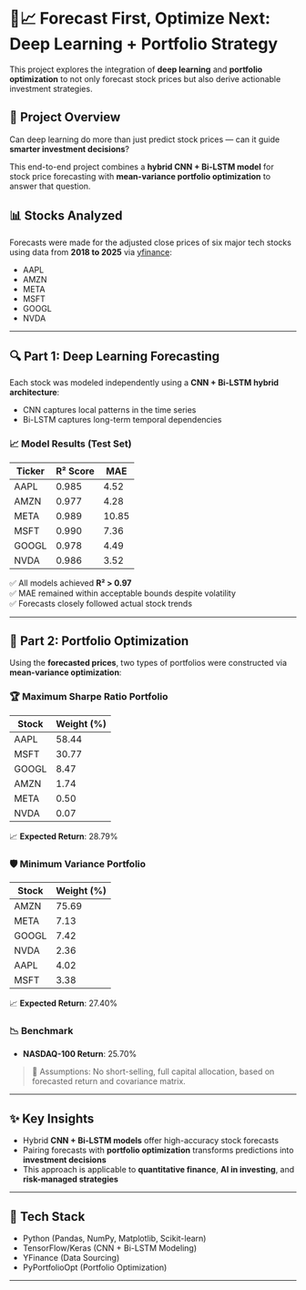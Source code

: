 # 🧠📈 Forecast First, Optimize Next: Deep Learning + Portfolio Strategy

This project explores the integration of **deep learning** and **portfolio optimization** to not only forecast stock prices but also derive actionable investment strategies.

## 📌 Project Overview

Can deep learning do more than just predict stock prices — can it guide **smarter investment decisions**?

This end-to-end project combines a **hybrid CNN + Bi-LSTM model** for stock price forecasting with **mean-variance portfolio optimization** to answer that question.

## 📊 Stocks Analyzed

Forecasts were made for the adjusted close prices of six major tech stocks using data from **2018 to 2025** via [yfinance](https://pypi.org/project/yfinance/):

- AAPL
- AMZN
- META
- MSFT
- GOOGL
- NVDA

---

## 🔍 Part 1: Deep Learning Forecasting

Each stock was modeled independently using a **CNN + Bi-LSTM hybrid architecture**:

- CNN captures local patterns in the time series
- Bi-LSTM captures long-term temporal dependencies

### 📈 Model Results (Test Set)

| Ticker | R² Score | MAE    |
|--------|----------|--------|
| AAPL   | 0.985    | 4.52   |
| AMZN   | 0.977    | 4.28   |
| META   | 0.989    | 10.85  |
| MSFT   | 0.990    | 7.36   |
| GOOGL  | 0.978    | 4.49   |
| NVDA   | 0.986    | 3.52   |

✅ All models achieved **R² > 0.97**  
✅ MAE remained within acceptable bounds despite volatility  
✅ Forecasts closely followed actual stock trends

---

## 💼 Part 2: Portfolio Optimization

Using the **forecasted prices**, two types of portfolios were constructed via **mean-variance optimization**:

### 🏆 Maximum Sharpe Ratio Portfolio

| Stock  | Weight (%) |
|--------|------------|
| AAPL   | 58.44      |
| MSFT   | 30.77      |
| GOOGL  | 8.47       |
| AMZN   | 1.74       |
| META   | 0.50       |
| NVDA   | 0.07       |

📈 **Expected Return**: 28.79%

### 🛡️ Minimum Variance Portfolio

| Stock  | Weight (%) |
|--------|------------|
| AMZN   | 75.69      |
| META   | 7.13       |
| GOOGL  | 7.42       |
| NVDA   | 2.36       |
| AAPL   | 4.02       |
| MSFT   | 3.38       |

📈 **Expected Return**: 27.40%

### 📉 Benchmark

- **NASDAQ-100 Return**: 25.70%

> 📌 Assumptions: No short-selling, full capital allocation, based on forecasted return and covariance matrix.

---

## ✨ Key Insights

- Hybrid **CNN + Bi-LSTM models** offer high-accuracy stock forecasts
- Pairing forecasts with **portfolio optimization** transforms predictions into **investment decisions**
- This approach is applicable to **quantitative finance**, **AI in investing**, and **risk-managed strategies**

---

## 🧪 Tech Stack

- Python (Pandas, NumPy, Matplotlib, Scikit-learn)
- TensorFlow/Keras (CNN + Bi-LSTM Modeling)
- YFinance (Data Sourcing)
- PyPortfolioOpt (Portfolio Optimization)

---

